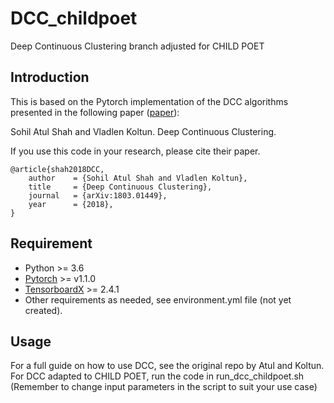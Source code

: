 # DCC_childpoet
Deep Continuous Clustering branch adjusted for CHILD POET

## Introduction ##

This is based on the Pytorch implementation of the DCC algorithms presented in the following paper ([paper](http://arxiv.org/abs/1803.01449)):

Sohil Atul Shah and Vladlen Koltun. Deep Continuous Clustering.

If you use this code in your research, please cite their paper.
```
@article{shah2018DCC,
	author    = {Sohil Atul Shah and Vladlen Koltun},
	title     = {Deep Continuous Clustering},
	journal   = {arXiv:1803.01449},
	year      = {2018},
}
```

## Requirement ##

* Python >= 3.6
* [Pytorch](http://pytorch.org/) >= v1.1.0
* [TensorboardX](https://github.com/lanpa/tensorboard-pytorch) >= 2.4.1
* Other requirements as needed, see environment.yml file (not yet created).

## Usage ##
For a full guide on how to use DCC, see the original repo by Atul and Koltun. 
For DCC adapted to CHILD POET, run the code in run_dcc_childpoet.sh
(Remember to change input parameters in the script to suit your use case)